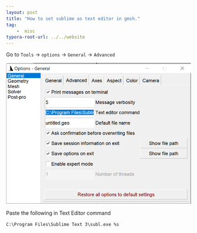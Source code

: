 ```yaml
---
layout: post
title: "How to set sublime as text editor in gmsh."
tag: 
	-  misc
typora-root-url: ../../website
---
```


Go to `Tools` → `options` → `General` → `Advanced`

![image-20210122154513524](/assets/images/image-20210122154513524.png)

Paste the following in Text Editor command

```
C:\Program Files\Sublime Text 3\subl.exe %s 
```

